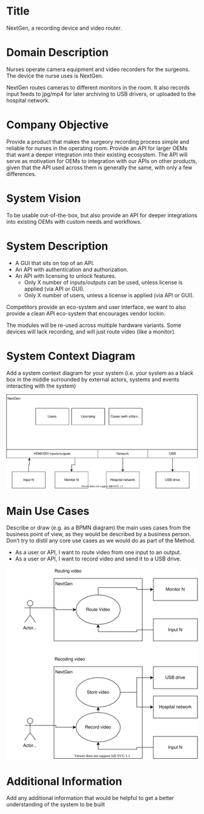 
# Title

NextGen, a recording device and video router.

# Domain Description

Nurses operate camera equipment and video recorders for the surgeons. The device the nurse uses is NextGen.

NextGen routes cameras to different monitors in the room. It also records input feeds to jpg/mp4 for later archiving to USB drivers, or uploaded to the hospital network.

# Company Objective

Provide a product that makes the surgeory recording process simple and reliable for nurses in the operating room. Provide an API for larger OEMs that want a deeper integration into their existing ecosystem. The API will serve as motivation for OEMs to integration with our APIs on other products, given that the API used across them is generally the same, with only a few differences.

# System Vision

To be usable out-of-the-box, but also provide an API for deeper integrations into existing OEMs with custom needs and workflows.

# System Description

* A GUI that sits on top of an API.
* An API with authentication and authorization.
* An API with licensing to unlock features.
  * Only X number of inputs/outputs can be used, unless license is applied (via API or GUI).
  * Only X number of users, unless a license is applied (via API or GUI).

Competitors provide an eco-system and user interface, we want to also provide a clean API eco-system that encourages vendor lockin.

The modules will be re-used across multiple hardware variants. Some devices will lack recording, and will just route video (like a monitor).

# System Context Diagram

Add a system context diagram for your system (i.e. your system as a black box in the middle surrounded by external actors, systems and events interacting with the system)

![Context diagram](./system.drawio.svg)

# Main Use Cases

Describe or draw (e.g. as a BPMN diagram) the main uses cases from the business point of view, as they would be described by a business person. Don’t try to distil any core use cases as we would do as part of the Method.

* As a user or API, I want to route video from one input to an output.
* As a user or API, I want to record video and send it to a USB drive.

![Context diagram](./use-cases.drawio.svg)

# Additional Information

Add any additional information that would be helpful to get a better understanding of the system to be built